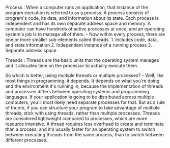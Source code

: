 Process :
When a computer runs an application, that instance of the program execution is referred to as a process. A process consists of program's code, its data, and information about its state. Each process is independent and has its own separate address space and memory. A computer can have hundreds of active processes at once, and an operating system's job is to manage all of them. - Now within every process, there are one or more smaller sub-elements called threads.
    1. Includes code, data, and state information
    2. Independent instance of a running process
    3. Separate address space

Threads :
Threads are the basic units that the operating system manages and it allocates time on the processor to actually execute them.


So which is better, using multiple threads or multiple processes? - Well, like most things in programming, it depends. It depends on what you're doing and the environment it's running in, because the implementation of threads and processes differs between operating systems and programming languages. If your application is going to be distributed across multiple computers, you'll most likely need separate processes for that. But as a rule of thumb, if you can structure your program to take advantage of multiple threads, stick with using threads, rather than multiple processes. Threads are considered lightweight compared to processes, which are more resource intensive. A thread requires less overhead to create and terminate than a process, and it's usually faster for an operating system to switch between executing threads from the same process, than to switch between different processes.